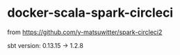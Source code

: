 # docker-scala-spark-circleci

from https://github.com/y-matsuwitter/spark-circleci2

sbt version: 0.13.15 -> 1.2.8
